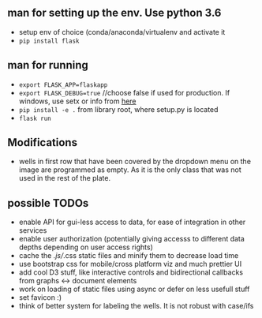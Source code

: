 ## man for setting up the env. Use python 3.6
* setup env of choice (conda/anaconda/virtualenv and activate it
* `pip install flask`

## man for running
* `export FLASK_APP=flaskapp`
* `export FLASK_DEBUG=true` //choose false if used for production. If windows, use setx or info from [here](https://www.java.com/en/download/help/path.xml) 
* `pip install -e .` from library root, where setup.py is located
* `flask run`

## Modifications
* wells in first row that have been covered by the dropdown menu on the image are programmed as empty. As it is the only class that was not used in the rest of the plate.

## possible TODOs
* enable API for gui-less access to data, for ease of integration in other services
* enable user authorization (potentially giving accesss to different data depths depending on user access rights)
* cache the *.js/*.css static files and minify them to decrease load time
* use bootstrap css for mobile/cross platform viz and much prettier UI
* add cool D3 stuff, like interactive controls and bidirectional callbacks from graphs <-> document elements 
* work on loading of static files using async or defer on less usefull stuff
* set favicon :)
* think of better system for labeling the wells. It is not robust with case/ifs
